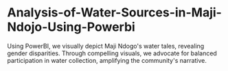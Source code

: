 # Analysis-of-Water-Sources-in-Maji-Ndojo-Using-Powerbi
 Using PowerBI, we visually depict Maji Ndogo's water tales, revealing gender disparities. Through compelling visuals, we advocate for balanced participation in water collection, amplifying the community's narrative.
